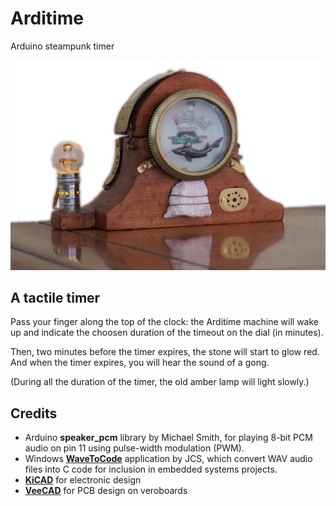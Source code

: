 # Arditime

Arduino steampunk timer

![Arditime](docs/images/arditime-1.JPG)

## A tactile timer

Pass your finger along the top of the clock: the Arditime machine will wake up and indicate the choosen duration of the timeout on the dial (in minutes).  

Then, two minutes before the timer expires, the stone will start to glow red.  And when the timer expires, you will hear the sound of a gong.  

(During all the duration of the timer, the old amber lamp will light slowly.)  

## Credits

* Arduino **speaker_pcm** library by Michael Smith, for playing 8-bit PCM audio on pin 11 using pulse-width modulation (PWM).
* Windows **[WaveToCode](https://www.softpedia.com/get/Multimedia/Audio/Other-AUDIO-Tools/WAVToCode.shtml)** application by JCS, which convert WAV audio files into C code for inclusion in embedded systems projects. 
* **[KiCAD](http://kicad-pcb.org/)** for electronic design 
* **[VeeCAD](https://veecad.com/)** for PCB design on veroboards

